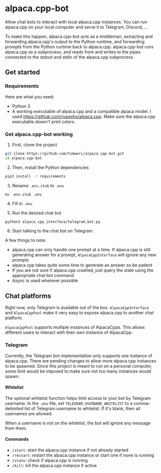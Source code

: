 # alpaca.cpp-bot
Allow chat bots to interact with local alpaca.cpp instances. You can run alpaca.cpp on your local computer and serve it to Telegram, Discord, ...

To make this happen, alpaca.cpp-bot acts as a middleman, extracting and forwarding alpaca.cpp's output to the Python runtime, and forwarding prompts
from the Python runtime back to alpaca.cpp. alpaca.cpp-bot runs alpaca.cpp as a subprocess, and reads from and writes to the pipes connected to the
stdout and stdin of the alpaca.cpp subprocess.

## Get started

### Requirements

Here are what you need:
- Python 3
- A working executable of alpaca.cpp and a compatible alpaca model. I used https://github.com/rupeshs/alpaca.cpp. Make sure the alpaca.cpp executable doesn't print colors.

### Get alpaca.cpp-bot working

1. First, clone the project

```sh
git clone https://github.com/timweri/alpaca.cpp-bot.git
cd alpaca.cpp-bot
```

2. Then, install the Python dependencies

```sh
pip3 install -r requirements
```

3. Rename `.env.stub` to `.env`

```
mv .env.stub .env
```

4. Fill in `.env`

5. Run the desired chat bot

```sh
python3 alpaca_cpp_interface/telegram_bot.py
```

6. Start talking to the chat bot on Telegram.

A few things to note:
- alpaca.cpp can only handle one prompt at a time. If alpaca.cpp is still generating answer for a prompt, `AlpacaCppInterface` will ignore any new prompts
- alpaca.cpp takes quite some time to generate an answer so be patient
- If you are not sure if alpaca.cpp crashed, just query the state using the appropriate chat bot command
- Async is used wherever possible

## Chat platforms

Right now, only Telegram is available out of the box.
`AlpacaCppInterface` and `AlpacaCppPool` make it very easy to expose alpaca.cpp to another chat platform.

`AlpacaCppPool` supports multiple instances of AlpacaCpps. This allows different users to interact with their own instance of AlpacaCpp.

### Telegram

Currently, the Telegram bot implementation only supports one instance of alpaca.cpp.
There are pending changes to allow more alpaca.cpp instances to be spawned.
Since this project is meant to run on a personal computer, some limit would be imposed to make sure not too many instances would spawn.

#### Whitelist

The optional whitelist function helps limit access to your bot by Telegram username.
In the `.env` file, set `TELEGRAM_USERNAME_WHITELIST` to a comma-delimited list of Telegram username to whitelist.
If it's blank, then all usernames are allowed.

When a username is not on the whitelist, the bot will ignore any message from them.

#### Commands
- `/start`: start the alpaca.cpp instance if not already started
- `/restart`: restart the alpaca.cpp instance or start one if none is running
- `/state`: check if alpaca.cpp is running
- `/kill`: kill the alpaca.cpp instance if active
